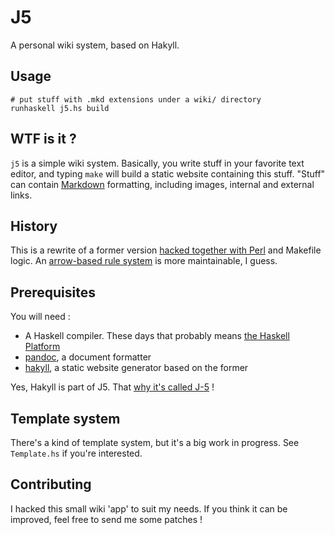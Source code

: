 J5
==

A personal wiki system, based on Hakyll.

## Usage

    # put stuff with .mkd extensions under a wiki/ directory
    runhaskell j5.hs build

## WTF is it ?

`j5` is a simple wiki system. Basically, you write stuff in your favorite
text editor, and typing `make` will build a static website containing this
stuff. "Stuff" can contain
[Markdown](http://daringfireball.net/projects/markdown/) formatting, including
images, internal and external links.

## History

This is a rewrite of a former version [hacked together with
Perl](https://xkcd.com/224/) and Makefile logic. An [arrow-based rule
system](http://jaspervdj.be/hakyll/tutorials/03-arrows.html) is
more maintainable, I guess.

## Prerequisites

You will need :

  * A Haskell compiler. These days that probably means [the Haskell
    Platform](http://hackage.haskell.org/platform/)
  * [pandoc](http://github.com/jgm/pandoc), a document formatter
  * [hakyll](http://jaspervdj.be/hakyll/), a static website generator based on
    the former

Yes, Hakyll is part of J5. That [why it's called
J-5](http://www.discogs.com/artist/Dante+Givens) !

## Template system

There's a kind of template system, but it's a big work in progress. See
`Template.hs` if you're interested.

## Contributing

I hacked this small wiki 'app' to suit my needs. If you think it can be
improved, feel free to send me some patches !
